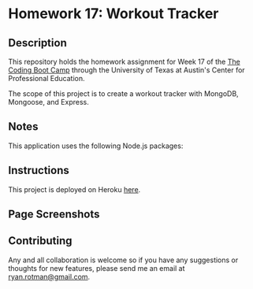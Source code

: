 # Homework 17: Workout Tracker

## Description
This repository holds the homework assignment for Week 17 of the [The Coding Boot Camp](https://techbootcamps.utexas.edu/coding/) through the University of Texas at Austin's Center for Professional Education.

The scope of this project is to create a workout tracker with MongoDB, Mongoose, and Express.

## Notes
This application uses the following Node.js packages:

## Instructions
This project is deployed on Heroku [here]().

## Page Screenshots


## Contributing
Any and all collaboration is welcome so if you have any suggestions or thoughts for new features, please send me an email at ryan.rotman@gmail.com.